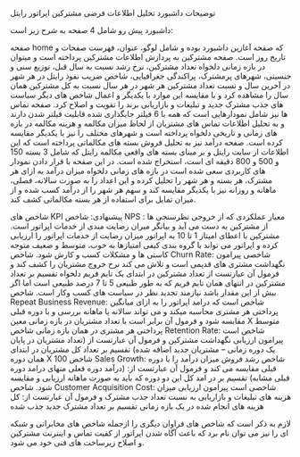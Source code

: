توضیحات داشبورد تحلیل اطلاعات فرضی مشترکین اپراتور رایتل

داشبورد پیش رو شامل 4 صفحه به شرح زیر است:

صفحه home  که صفحه آغازین داشبورد بوده و شامل لوگو، عنوان، فهرست صفحات و تاریخ روز است.
صفحه مشترکین به پردازش اطلاعات مشترکین پرداخته است  و میتوان در بازه زمانی دلخواه تعداد مشترکین، نرخ رشد نسبت به سال قبل، توزیع سنی و جنسیتی، شهرهای پرمشترک، پراکندگی جغرافیایی، شاخص ضریب نفوذ رایتل در هر شهر در آخرین سال و نسبت تعداد مشترکین هر شهر در هر سال نسبت به کل مشترکین همان سال را مشاهده کرد و با مقایسه این موارد با یکدیگر و اعمال شاخص های دیگر سیاست های جذب مشترک جدید و تبلیغات و بازاریابی برند را تقویت و اصلاح کرد.
صفحه تماس ها نیز شامل نمودارهایی است که همه با 6 فیلتر جایگذاری شده قابلیت فیلتر شدن دارند و به تحلیل اطلاعات تماس های مشتریان از لحاظ میزان مکالمه و هزینه مکالمه در بازه های زمانی و تاریخی دلخواه پرداخته است و شهرهای مختلف را نیز با یکدیگر مقایسه کرده است.
صفحه درآمد نیز به تحلیل فروش بسته های مکالماتی پرداخته است که این اطلاعات از سایت رایتل و بر مبنای بسته های واقعی مکالمه رایتل که شامل 3 بسته 150 و 500 و 800 دقیقه ای است، استخراج شده است. در این صفحه با قرار دادن نمودار های کاربردی سعی شده است در بازه های زمانی دلخواه میزان درآمد به ازای هر مشترک، هر بسته و هر شهر را تحلیل کرده و این اعداد را به صورت سالانه، فصلی، ماهانه و روزانه نیز با یکدیگر مقایسه کند و سهم هر شهر را از درآمد کسب شده و از میزان تمایل برای استفاده از هر بسته مکالماتی کشف کند.


شاخص های KPI پیشنهادی:
شاخص NPS :
معیار عملکردی که از خروجی نظرسنجی ها از مشترکین به دست می آید و بیانگر میران رضایت مندی از خدمات اپراتور است. مشترکین با اعطای امیتاز 1 تا 10 به اپراتور میزان رضایت از خدمات اپراتور را ارزیابی کرده و اپراتور می تواند با گروه بندی کیفی امتیازها به خوب، متوسط و ضعیف متوجه کاستی ها و مشکلات کسب و کارش شود.
شاخص Churn Rate:
شاخصی پیرامون نگهداشت مشتری های قدیمی است و تلاش می کند نرخ خروج مشتریان را کشف کند و فرمول آن عبارتست از تعداد مشترکین در ابتدای یک تایم فریم دلخواه تقسیم بر تعداد مشترکین در انتهای همان تایم فریم که به طور طبیعی 5 تا 7 درصد طبیعی است اما اگر بیش از این مقدار باشد نیازمند تجدید نظر در سیاست های کسب وکار است.
شاخص Repeat Business Revenue:
شاخص است که درامد اپراتور را به ازای میانگین پرداختی هر مشتری محاسبه میکند و می تواند سالانه یا ماهانه بررسی و با دوره قبلی مقایسه شود و فرمول آن برابر است با تعداد مشتریان در بازه زمانی معین X متوسط پرداختی هر مشتری در همان بازه زمانی
شاخص Retention Rate:
شاخص است پیرامون ارزیابی نگهداشت مشترکین و فرمول آن عبارتست از (تعداد مشتریان در پایان یک دوره زمانی – مشتریان جدید اضافه شده) تقسیم بر تعداد کل مشتریان در ابتدای همان دوره X 100
شاخص Sales Growth:
شاخص رشد فروش میزان درآمد را با دوره قبلی مقایسه می کند و فرمول آن عبارتست از: (درآمد دوره فعلی منهای درامد دوره قبلی مشابه) تقسیم بر در امد کل این دو دوره که باید به صورت ماهانه ارزیابی و مقایسه شود.
شاخص Customer Acquisition Cost:
شاخصی است پیرامون ارزیابی میزان هزینه های تبلیغات و بازاریابی به نسبت تعداد جذب مشترک و فرمول آن عبارتست از: کل هزینه های انجام شده در یک بازه زمانی تقسیم بر تعداد مشترک جدید جذب شده

لازم به ذکر است که شاخص های فراوان دیگری را ازجمله شاخص های مخابراتی و شبکه ای را نیز می توان نام برد که باعث آگاه شدن اپراتور از کفیت تماس و اینترنت مشترکین و اصلاح زیرساخت های فنی خود می شود.
